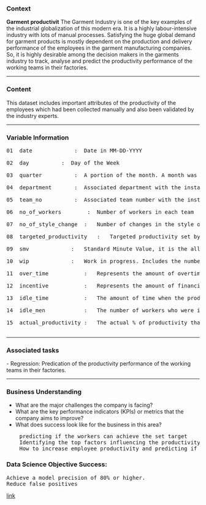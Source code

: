 <h3> Context </h3>


<b>Garment productivit</b> The Garment Industry is one of the key examples of the industrial globalization of this modern era. It is a highly labour-intensive industry with lots of manual processes. Satisfying the huge global demand for garment products is mostly dependent on the production and delivery performance of the employees in the garment manufacturing companies. So, it is highly desirable among the decision makers in the garments industry to track, analyse and predict the productivity performance of the working teams in their factories.
<hr>
<h3> Content </h3>
This dataset includes important attributes of the productivity of the employees which had been collected manually and also been validated by the industry experts.
<hr>

<h3>Variable Information</h3>
<pre>
01	date			 :	Date in MM-DD-YYYY<br>
02	day			 :	Day of the Week<br>
03	quarter			 :	A portion of the month. A month was divided into four quarters<br>
04	department		 :	Associated department with the instance<br>
05	team_no			 :	Associated team number with the instance<br>
06	no_of_workers		 :	Number of workers in each team<br>
07	no_of_style_change	:	Number of changes in the style of a particular product<br>
08	targeted_productivity	:	Targeted productivity set by the Authority for each team for each day.<br>
09	smv		        :	Standard Minute Value, it is the allocated time for a task<br>
10	wip		        :	Work in progress. Includes the number of unfinished items for products<br>
11	over_time	        :	Represents the amount of overtime by each team in minutes<br>
12	incentive	        :	Represents the amount of financial incentive (in BDT) that enables or motivates a particular course of action.<br>
13	idle_time	        :	The amount of time when the production was interrupted due to several reasons<br>
14	idle_men	        :	The number of workers who were idle due to production interruption<br>
15	actual_productivity	:	The actual % of productivity that was delivered by the workers. It ranges from 0-1.<be>
	</pre>
<hr>

<h3>Associated tasks</h3>
	- Regression: 
		Predication of the productivity performance of the working teams in their factories.
  <hr>
<h3> Business Understanding </h3>

<ul>
	<li>What are the major challenges the company is facing?</li>
	<li>What are the key performance indicators (KPIs) or metrics that the company aims to improve?</li>
	<li>What does success look like for the business in this area?</li>
</ul>
<pre>
	predicting if the workers can achieve the set target
	Identifying the top factors influencing the productivity level of employees.
	How to increase employee productivity and predicting if we have a low or medium or hight productivity
</pre>

<h3> Data Science Objective Success: </h3>

<pre>
Achieve a model precision of 80% or higher.
Reduce false positives	
</pre>

<a href='./data/dataProductivity Prediction of Garment Employeese.csv'>link</a>

